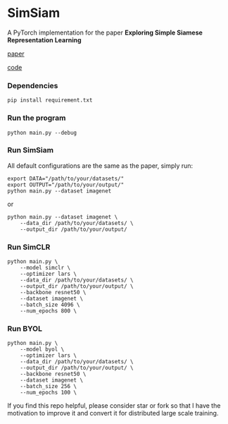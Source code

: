 # SimSiam
A PyTorch implementation for the paper **Exploring Simple Siamese Representation Learning**

[paper](https://arxiv.org/abs/2011.10566) 

[code](https://github.com/PatrickHua/SimSiam) 



### Dependencies
`pip install requirement.txt`

### Run the program
```
python main.py --debug
```

### Run SimSiam

All default configurations are the same as the paper,
simply run:

```
export DATA="/path/to/your/datasets/"
export OUTPUT="/path/to/your/output/"
python main.py --dataset imagenet
```
or 
```
python main.py --dataset imagenet \
    --data_dir /path/to/your/datasets/ \
    --output_dir /path/to/your/output/ 
```



### Run SimCLR
```
python main.py \
    --model simclr \
    --optimizer lars \
    --data_dir /path/to/your/datasets/ \
    --output_dir /path/to/your/output/ \
    --backbone resnet50 \
    --dataset imagenet \ 
    --batch_size 4096 \ 
    --num_epochs 800 \ 
```

### Run BYOL
```
python main.py \
    --model byol \
    --optimizer lars \ 
    --data_dir /path/to/your/datasets/ \
    --output_dir /path/to/your/output/ \
    --backbone resnet50 \
    --dataset imagenet \ 
    --batch_size 256 \ 
    --num_epochs 100 \ 
```

If you find this repo helpful, please consider star or fork so that I have the motivation to improve it and convert it for distributed large scale training.



